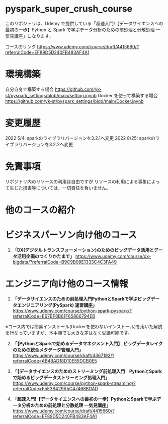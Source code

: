 # pyspark_super_crush_course

このリポジトリは、Udemy で提供している「超速入門!【データサイエンスへの最初の一歩】Python と Spark で学ぶデータ分析のための前処理と分散処理 一気見講座」になります。

コースのリンク
https://www.udemy.com/course/draft/4415660/?referralCode=EF89D5D240FB483AF4A1

# 環境構築
自分自身で構築する場合 https://github.com/yk-st/pyspark_settings/blob/main/setting.ipynb
Docker を使って構築する場合 https://github.com/yk-st/pyspark_settings/blob/main/Docker.ipynb

# 変更履歴
2022 5/4: sparkのライブラリバージョンを3.2.1へ変更
2022 8/25: sparkのライブラリバージョンを3.2.2へ変更

# 免責事項
リポジトリ内のリソースの利用は自由ですが リソースの利用による事象によって生じた損害等については，一切責任を負いません。

# 他のコースの紹介
# ビジネスパーソン向け他のコース
1. **「DX(デジタルトランスフォーメーション)のためのビッグデータ活用とデータ活用企画のつくりかたまで」**
https://www.udemy.com/course/dx-bigdata/?referralCode=B9C9B09E1333C4C3FA49

# エンジニア向け他のコース情報
1. **「データサイエンスのための前処理入門PythonとSparkで学ぶビッグデータエンジニアリング(PySpark) 速習講座」**
https://www.udemy.com/course/python-spark-pyspark/?referralCode=E67BF8B61F65866794EB

※コース内では簡易インストール(Dockerを使わないインストール)を用いた解説を行なっていますが、本手順でも大きな差はなく受講可能です。  

2. **「【PythonとSparkで始めるデータマネジメント入門】 ビッグデータレイクのための統合メタデータ管理入門」**
https://www.udemy.com/course/draft/4367192/?referralCode=AB48AD18D10E55DCB0E5

3. **「【データサイエンスのためのストリーミング前処理入門　PythonとSparkで始めるビッグデータストリーミング処理入門」**
https://www.udemy.com/course/python-spark-streaming/?referralCode=F5E3B429A5C47468BDAD

4. **「超速入門!【データサイエンスへの最初の一歩】PythonとSparkで学ぶデータ分析のための前処理と分散処理 一気見講座」**
https://www.udemy.com/course/draft/4415660/?referralCode=EF89D5D240FB483AF4A1
